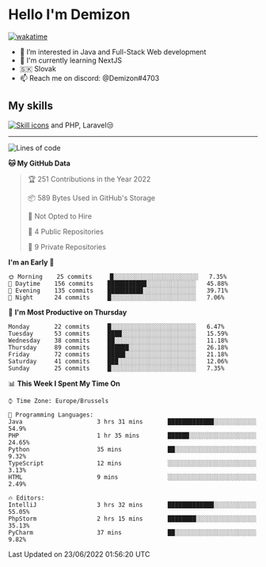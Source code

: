 # Hello I'm Demizon
[![wakatime](https://wakatime.com/badge/user/6ad1949f-d6d7-44f9-9eee-c35e54cc499b.svg)](https://wakatime.com/@6ad1949f-d6d7-44f9-9eee-c35e54cc499b)
- 👀 I’m interested in Java and Full-Stack Web development
- 🌱 I'm currently learning NextJS
- 🇸🇰 Slovak
- 📫 Reach me on discord: @Demizon#4703

## My skills
[![Skill icons](https://skillicons.dev/icons?i=java,js,ts,html,css,react,py,git,docker,linux,mysql,mongo&theme=dark)](https://github.com/Demizon3433) and PHP, Laravel😒

---

<!--START_SECTION:waka-->
![Lines of code](https://img.shields.io/badge/From%20Hello%20World%20I%27ve%20Written-44%20Thousand%20lines%20of%20code-blue)

**🐱 My GitHub Data** 

> 🏆 251 Contributions in the Year 2022
 > 
> 📦 589 Bytes Used in GitHub's Storage 
 > 
> 🚫 Not Opted to Hire
 > 
> 📜 4 Public Repositories 
 > 
> 🔑 9 Private Repositories  
 > 
**I'm an Early 🐤** 

```text
🌞 Morning    25 commits     █░░░░░░░░░░░░░░░░░░░░░░░░   7.35% 
🌆 Daytime    156 commits    ███████████░░░░░░░░░░░░░░   45.88% 
🌃 Evening    135 commits    ██████████░░░░░░░░░░░░░░░   39.71% 
🌙 Night      24 commits     █░░░░░░░░░░░░░░░░░░░░░░░░   7.06%

```
📅 **I'm Most Productive on Thursday** 

```text
Monday       22 commits     █░░░░░░░░░░░░░░░░░░░░░░░░   6.47% 
Tuesday      53 commits     ████░░░░░░░░░░░░░░░░░░░░░   15.59% 
Wednesday    38 commits     ██░░░░░░░░░░░░░░░░░░░░░░░   11.18% 
Thursday     89 commits     ██████░░░░░░░░░░░░░░░░░░░   26.18% 
Friday       72 commits     █████░░░░░░░░░░░░░░░░░░░░   21.18% 
Saturday     41 commits     ███░░░░░░░░░░░░░░░░░░░░░░   12.06% 
Sunday       25 commits     █░░░░░░░░░░░░░░░░░░░░░░░░   7.35%

```


📊 **This Week I Spent My Time On** 

```text
⌚︎ Time Zone: Europe/Brussels

💬 Programming Languages: 
Java                     3 hrs 31 mins       █████████████░░░░░░░░░░░░   54.9% 
PHP                      1 hr 35 mins        ██████░░░░░░░░░░░░░░░░░░░   24.65% 
Python                   35 mins             ██░░░░░░░░░░░░░░░░░░░░░░░   9.32% 
TypeScript               12 mins             ░░░░░░░░░░░░░░░░░░░░░░░░░   3.13% 
HTML                     9 mins              ░░░░░░░░░░░░░░░░░░░░░░░░░   2.49%

🔥 Editors: 
IntelliJ                 3 hrs 32 mins       █████████████░░░░░░░░░░░░   55.05% 
PhpStorm                 2 hrs 15 mins       ████████░░░░░░░░░░░░░░░░░   35.13% 
PyCharm                  37 mins             ██░░░░░░░░░░░░░░░░░░░░░░░   9.82%

```


 Last Updated on 23/06/2022 01:56:20 UTC
<!--END_SECTION:waka-->
